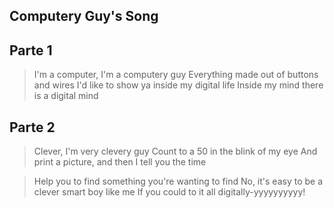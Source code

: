 
Computery Guy's Song
---
Parte 1
---

> I'm a computer, I'm a computery guy
Everything made out of buttons and wires
I'd like to show ya inside my digital life
Inside my mind there is a digital mind

Parte 2
---

> Clever, I'm very clevery guy
Count to a 50 in the blink of my eye
And print a picture, and then I tell you the time

> Help you to find something you're wanting to find
No, it's easy to be a clever smart boy like me
If you could to it all digitally-yyyyyyyyyy!

